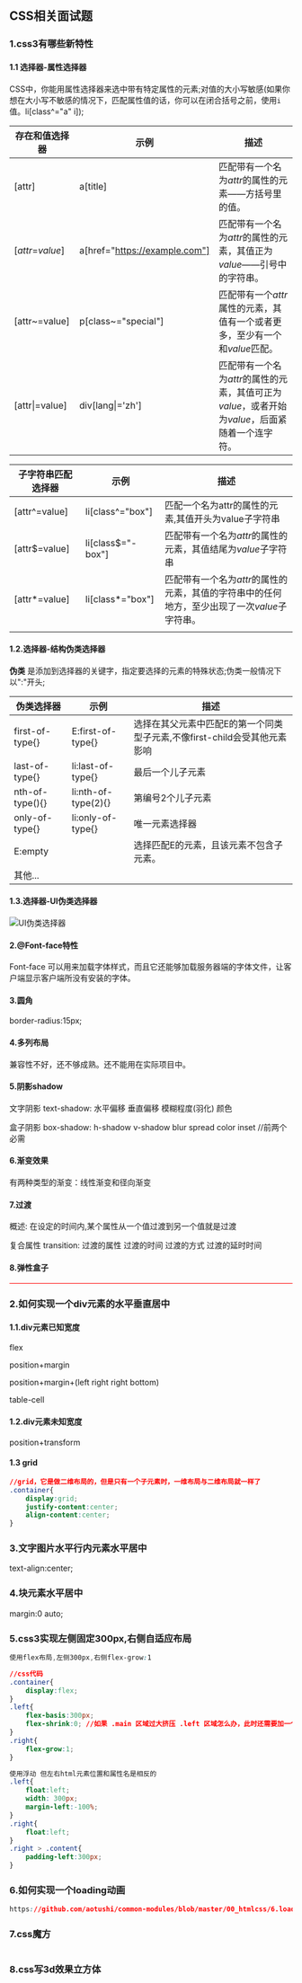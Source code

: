 ## CSS相关面试题



### 1.css3有哪些新特性

#### 1.1 选择器-属性选择器

CSS中，你能用属性选择器来选中带有特定属性的元素;对值的大小写敏感(如果你想在大小写不敏感的情况下，匹配属性值的话，你可以在闭合括号之前，使用`i`值。li[class^="a" i]);

| 存在和值选择器   | 示例                          | 描述                                                         |
| ---------------- | ----------------------------- | ------------------------------------------------------------ |
| [attr]           | a[title]                      | 匹配带有一个名为*attr*的属性的元素——方括号里的值。           |
| [*attr*=*value*] | a[href="https://example.com"] | 匹配带有一个名为*attr*的属性的元素，其值正为*value*——引号中的字符串。 |
| [attr~=value]    | p[class~="special"]           | 匹配带有一个*attr*属性的元素，其值有一个或者更多，至少有一个和*value*匹配。 |
| [attr\|=value]   | div[lang\|='zh']              | 匹配带有一个名为*attr*的属性的元素，其值可正为*value*，或者开始为*value*，后面紧随着一个连字符。 |



| 子字符串匹配选择器 | 示例              | 描述                                                         |
| ------------------ | ----------------- | ------------------------------------------------------------ |
| [attr^=value]      | li[class^="box"]  | 匹配一个名为attr的属性的元素,其值开头为value子字符串         |
| [attr$=value]      | li[class$="-box"] | 匹配带有一个名为*attr*的属性的元素，其值结尾为*value*子字符串 |
| [attr*=value]      | li[class*="box"]  | 匹配带有一个名为*attr*的属性的元素，其值的字符串中的任何地方，至少出现了一次*value*子字符串。 |
|                    |                   |                                                              |



#### 1.2.选择器-结构伪类选择器

**伪类** 是添加到选择器的关键字，指定要选择的元素的特殊状态;伪类一般情况下以":"开头;

| 伪类选择器      | 示例                | 描述                                                         |
| --------------- | ------------------- | ------------------------------------------------------------ |
| first-of-type{} | E:first-of-type{}   | 选择在其父元素中匹配E的第一个同类型子元素,不像first-child会受其他元素影响 |
| last-of-type{}  | li:last-of-type{}   | 最后一个儿子元素                                             |
| nth-of-type(){} | li:nth-of-type(2){} | 第编号2个儿子元素                                            |
| only-of-type{}  | li:only-of-type{}   | 唯一元素选择器                                               |
| E:empty         |                     | 选择匹配E的元素，且该元素不包含子元素。                      |
| 其他...         |                     |                                                              |



#### 1.3.选择器-UI伪类选择器

![UI伪类选择器](D:\github\JS-point\images\UI伪类选择器.png)





#### 2.@Font-face特性

Font-face 可以用来加载字体样式，而且它还能够加载服务器端的字体文件，让客户端显示客户端所没有安装的字体。



#### 3.圆角

border-radius:15px;

#### 4.多列布局

兼容性不好，还不够成熟。还不能用在实际项目中。

#### 5.阴影shadow

文字阴影 text-shadow: 水平偏移 垂直偏移 模糊程度(羽化) 颜色

盒子阴影 box-shadow: h-shadow v-shadow blur spread color inset   //前两个必需

#### 6.渐变效果

有两种类型的渐变：线性渐变和径向渐变

#### 7.过渡

概述: 在设定的时间内,某个属性从一个值过渡到另一个值就是过渡

复合属性 transition: 过渡的属性 过渡的时间 过渡的方式 过渡的延时时间

#### 8.弹性盒子

<hr style="background:red;"/>



### 2.如何实现一个div元素的水平垂直居中

#### 1.1.div元素已知宽度

flex

position+margin

position+margin+(left right right bottom)

table-cell 

#### 1.2.div元素未知宽度

position+transform

#### 1.3 grid

```css
//grid，它是做二维布局的，但是只有一个子元素时，一维布局与二维布局就一样了
.container{
    display:grid;
    justify-content:center;
    align-content:center;
}
```



### 3.文字图片水平行内元素水平居中

text-align:center;

### 4.块元素水平居中

margin:0 auto;



### 5.css3实现左侧固定300px,右侧自适应布局

```css
使用flex布局,左侧300px,右侧flex-grow:1

//css代码
.container{
    display:flex;
}
.left{
    flex-basis:300px;
    flex-shrink:0; //如果 .main 区域过大挤压 .left 区域怎么办，此时还需要加一个禁止挤压
}
.right{
    flex-grow:1;
}

使用浮动 但左右html元素位置和属性名是相反的
.left{
    float:left;
    width: 300px;
    margin-left:-100%;
}
.right{
    float:left;
}
.right > .content{
    padding-left:300px;
}
```



### 6.如何实现一个loading动画

```css
https://github.com/aotushi/common-modules/blob/master/00_htmlcss/6.loading%E5%8A%A8%E7%94%BB-1.html
```

### 7.css魔方

```css
```

### 8.css写3d效果立方体

```css
```

